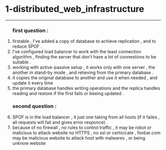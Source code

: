 <h1>1-distributed_web_infrastructure</h1><hr>

<ol>
<ui> <h3> first question : </h3>
<li> firstable , I've added a copy of database to achieve replication , and to reduce SPOF . </li>
<li> I've configured load balancer to work with the least connection algorithm , finding the server that don't have a lot of connestions to be suitable . </li>
<li> working with active-passive setup , it works only with one server , the another in stand-by mode , and retieving from the primary database . </li>
<li> it copies the original database to another and use it when needed , and update it every time </li>
<li> the primary database handles writing operations and the replica handles reading and restore if the first fails or beeing updated . </li>
</ui>
<ui> <h3> second question : </h3>
<li> SPOF is in the load balancer , it just one taking from all hosts (if it failes , all requests will fail and gives error responce) . </li>
<li>
<ui> because of no firewall , no rules to control traffic , it may be robot or malicious to attack website </ui>
<ui> no HTTPS , no ssl or certicicate , foobar.com may be malicious website to attack host with malwares , or being unknow website </ui>
</li>
</ui>
</ol>